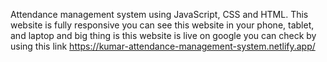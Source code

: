 Attendance management system using JavaScript, CSS and HTML. This website is fully responsive you can see this website in your phone, tablet, and laptop and big thing is this website is live on google you can check by using this link https://kumar-attendance-management-system.netlify.app/
